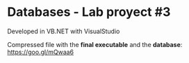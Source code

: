 # Databases - Lab proyect #3
Developed in VB.NET with VisualStudio

Compressed file with the **final executable** and the **database**: https://goo.gl/mQwaa6
